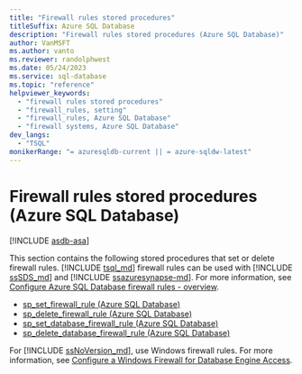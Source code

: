 ```yaml
---
title: "Firewall rules stored procedures"
titleSuffix: Azure SQL Database
description: "Firewall rules stored procedures (Azure SQL Database)"
author: VanMSFT
ms.author: vanto
ms.reviewer: randolphwest
ms.date: 05/24/2023
ms.service: sql-database
ms.topic: "reference"
helpviewer_keywords:
  - "firewall rules stored procedures"
  - "firewall_rules, setting"
  - "firewall_rules, Azure SQL Database"
  - "firewall systems, Azure SQL Database"
dev_langs:
  - "TSQL"
monikerRange: "= azuresqldb-current || = azure-sqldw-latest"
---
```

# Firewall rules stored procedures (Azure SQL Database)

[!INCLUDE [asdb-asa](../../includes/applies-to-version/asdb-asa.md)]

This section contains the following stored procedures that set or delete firewall rules. [!INCLUDE [tsql_md](../../includes/tsql-md.md)] firewall rules can be used with [!INCLUDE [ssSDS_md](../../includes/sssds-md.md)] and [!INCLUDE [ssazuresynapse-md](../../includes/ssazuresynapse-md.md)]. For more information, see [Configure Azure SQL Database firewall rules - overview](/azure/azure-sql/database/firewall-configure).

- [sp_set_firewall_rule (Azure SQL Database)](sp-set-firewall-rule-azure-sql-database.md)
- [sp_delete_firewall_rule (Azure SQL Database)](sp-delete-firewall-rule-azure-sql-database.md)
- [sp_set_database_firewall_rule (Azure SQL Database)](sp-set-database-firewall-rule-azure-sql-database.md)
- [sp_delete_database_firewall_rule (Azure SQL Database)](sp-delete-database-firewall-rule-azure-sql-database.md)

For [!INCLUDE [ssNoVersion_md](../../includes/ssnoversion-md.md)], use Windows firewall rules. For more information, see [Configure a Windows Firewall for Database Engine Access](../../database-engine/configure-windows/configure-a-windows-firewall-for-database-engine-access.md).
